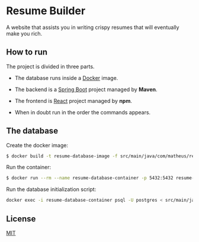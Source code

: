 # Resume Builder

A website that assists you in writing crispy resumes that will eventually make you rich.

## How to run

The project is divided in three parts.

- The database runs inside a [Docker](https://www.docker.com/) image.

- The backend is a [Spring Boot](https://spring.io/projects/spring-boot/) project managed by **Maven**.

- The frontend is [React](https://react.dev/) project managed by **npm**.

- When in doubt run in the order the commands appears.

## The database

Create the docker image:

```bash
$ docker build -t resume-database-image -f src/main/java/com/matheus/resumebuilder/infrastructure/database/Dockerfile .
```

Run the container:

```bash
$ docker run --rm --name resume-database-container -p 5432:5432 resume-database-image
```

Run the database initialization script:

```bash
docker exec -i resume-database-container psql -U postgres < src/main/java/com/matheus/resumebuilder/infrastructure/database/init.sql
```

## License

[MIT](https://choosealicense.com/licenses/mit/)